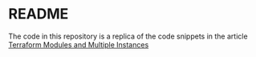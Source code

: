# README #

The code in this repository is a replica of the code snippets in the article [Terraform Modules and Multiple Instances](https://www.clounce.com/cloud/azure/terraform-modules-and-multiple-instances)